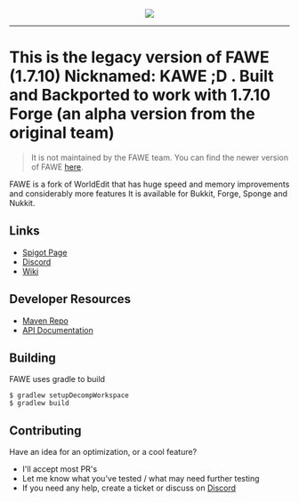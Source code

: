 <p align="center">
  <img src="https://i.imgur.com/Fog5fDB.png">
</p>

---

# This is the legacy version of FAWE (1.7.10) Nicknamed: KAWE ;D . Built and Backported to work with 1.7.10 Forge (an alpha version from the original team)
> It is not maintained by the FAWE team. You can find the newer version of FAWE [here](https://github.com/IntellectualSites/FastAsyncWorldEdit).

FAWE is a fork of WorldEdit that has huge speed and memory improvements and considerably more features
It is available for Bukkit, Forge, Sponge and Nukkit.

## Links 

* [Spigot Page](https://www.spigotmc.org/threads/fast-async-worldedit.100104/)
* [Discord](https://discord.gg/ngZCzbU)
* [Wiki](https://github.com/boy0001/FastAsyncWorldedit/wiki)

## Developer Resources
* [Maven Repo](http://ci.athion.net/job/FastAsyncWorldEdit/ws/mvn/)
* [API Documentation](https://github.com/boy0001/FastAsyncWorldedit/wiki/API)

## Building
FAWE uses gradle to build

```
$ gradlew setupDecompWorkspace
$ gradlew build
```

## Contributing
Have an idea for an optimization, or a cool feature?
 - I'll accept most PR's
 - Let me know what you've tested / what may need further testing
 - If you need any help, create a ticket or discuss on [Discord](https://discord.gg/ngZCzbU)
